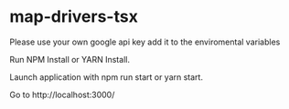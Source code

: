 # map-drivers-tsx

Please use your own google api key add it to the enviromental variables

Run NPM Install or YARN Install.

Launch application with npm run start or yarn start.

Go to http://localhost:3000/
